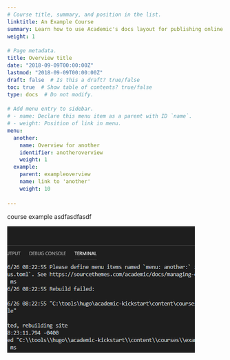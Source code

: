 ```yaml
---
# Course title, summary, and position in the list.
linktitle: An Example Course
summary: Learn how to use Academic's docs layout for publishing online courses, software documentation, and tutorials.
weight: 1

# Page metadata.
title: Overview title
date: "2018-09-09T00:00:00Z"
lastmod: "2018-09-09T00:00:00Z"
draft: false  # Is this a draft? true/false
toc: true  # Show table of contents? true/false
type: docs  # Do not modify.

# Add menu entry to sidebar.
# - name: Declare this menu item as a parent with ID `name`.
# - weight: Position of link in menu.
menu:
  another:
    name: Overview for another
    identifier: anotheroverview
    weight: 1
  example:
    parent: exampleoverview
    name: link to 'another'
    weight: 10

---
```

course example asdfasdfasdf

![](2019-06-26-08-26-06.png)